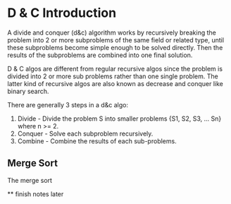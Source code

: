 # D & C Introduction

A divide and conquer (d&c) algorithm works by recursively breaking the problem into 2 or more subproblems of the same field or related type, until these subproblems become simple enough to be solved directly. Then the results of the subproblems are combined into one final solution.

D & C algos are different from regular recursive algos since the problem is divided into 2 or more sub problems rather than one single problem. The latter kind of recursive algos are also known as decrease and conquer like binary search.

There are generally 3 steps in a d&c algo:

1. Divide - Divide the problem S into smaller problems {S1, S2, S3, ... Sn} where n >= 2.
2. Conquer - Solve each subproblem recursively.
3. Combine - Combine the results of each sub-problems.

## Merge Sort

The merge sort 

** finish notes later